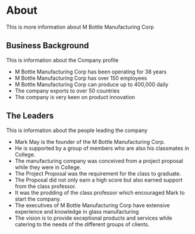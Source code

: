 # About

This is more information about M Bottle Manufacturing Corp

## Business Background

This is information about the Company profile

- M Bottle Manufacturing Corp has been operating for 38 years
- M Bottle Manufacturing Corp has over 150 employees
- M Bottle Manufacturing Corp can produce up to 400,000 daily
- The company exports to over 50 countries
- The company is very keen on product innovation

## The Leaders

This is information about the people leading the company

- Mark May is the founder of the M Bottle Manufacturing Corp.
- He is supported by a group of members who are also his classmates in College.
- The manufacturing company was conceived from a project proposal while they were in College.
- The Project Proposal was the requirement for the class to graduate.
- The Proposal did not only earn a high score but also earned support from the class professor.
- It was the prodding of the class professor which encouraged Mark to start the company.
- The executives of M Bottle Manufacturing Corp have extensive experience and knowledge in glass manufacturing
- The vision is to provide exceptional products and services while catering to the needs of the different groups of clients.